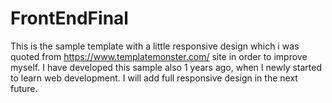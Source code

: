 # FrontEndFinal
This is the sample template with a little responsive design which i  was quoted from https://www.templatemonster.com/ site in order to improve myself.  I have developed this sample also  1 years ago, when I newly started to learn web development. I will add full responsive design in the next future.
